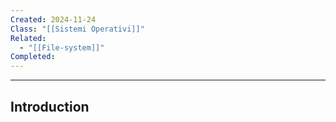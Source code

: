 ```yaml
---
Created: 2024-11-24
Class: "[[Sistemi Operativi]]"
Related:
  - "[[File-system]]"
Completed:
---
```

---
## Introduction